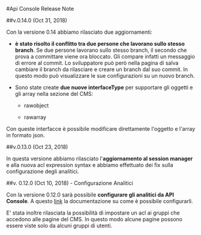 #Api Console Release Note

##v.0.14.0 (Oct 31, 2018)

Con la versione 0.14 abbiamo rilasciato due aggiornamenti:

* **è stato risolto il conflitto tra due persone che lavorano sullo stesso branch**. Se due persone lavorano sullo stesso branch, il secondo che prova a committare viene ora bloccato. Gli compare infatti un messaggio di errore al commit. Lo sviluppatore può però nella pagina di salva cambiare il branch da rilasciare e creare un branch dal suo commit. In questo modo può visualizzare le sue configurazioni su un nuovo branch.

* Sono state create **due nuove interfaceType** per supportare gli oggetti e gli array nella sezione del CMS:

   * rawobject
   
   * rawarray

Con queste interfacce è possibile modificare direttamente l'oggetto e l'array in formato json.

##v.0.13.0 (Oct 23, 2018)

In questa versione abbiamo rilasciato l'**aggiornamento al session manager** e alla nuova acl expression syntax e abbiamo effettuato dei fix sulla configurazione degli analitici.

##v. 0.12.0 (Oct 10, 2018) - Configurazione Analitici

Con la versione 0.12.0 sarà possibile **configurare gli analitici da API Console**.
A questo [link](https://docs.mia-platform.eu/configurator/api_console_configanalytics/) la documentazione su come è possibile configurarli.

E' stata inoltre rilasciata la possibilità di impostare un acl ai gruppi che accedono alle pagine del CMS. In questo modo alcune pagine possono essere viste solo da alcuni gruppi di utenti.
